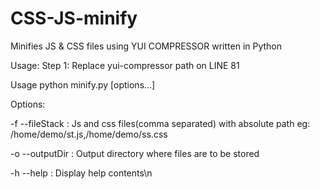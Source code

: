 CSS-JS-minify
=============

Minifies JS &amp; CSS files using YUI COMPRESSOR written in Python

Usage:
Step 1: Replace yui-compressor path on LINE 81

Usage python minify.py [options...]

Options:

-f --fileStack : Js and css files(comma separated) with absolute path eg: /home/demo/st.js,/home/demo/ss.css

-o --outputDir : Output directory where files are to be stored

-h --help      : Display help contents\n
